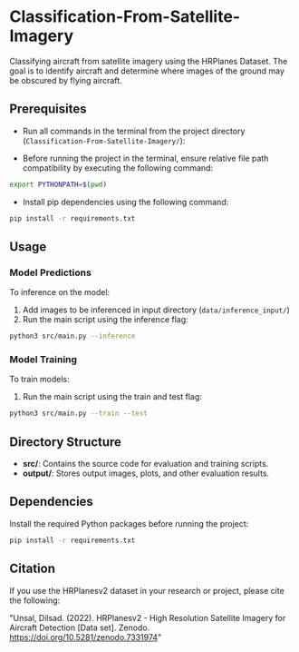 # Classification-From-Satellite-Imagery

Classifying aircraft from satellite imagery using the HRPlanes Dataset. The goal is to identify aircraft and determine where images of the ground may be obscured by flying aircraft.

## Prerequisites

* Run all commands in the terminal from the project directory (`Classification-From-Satellite-Imagery/`):

* Before running the project in the terminal, ensure relative file path compatibility by executing the following command:

```bash
export PYTHONPATH=$(pwd)
```

* Install pip dependencies using the following command:

```bash
pip install -r requirements.txt
```

## Usage

### Model Predictions

To inference on the model:

1. Add images to be inferenced in input directory (`data/inference_input/`)
1. Run the main script using the inference flag:

```bash
python3 src/main.py --inference
```

### Model Training

To train models:

1. Run the main script using the train and test flag:

```bash
python3 src/main.py --train --test
```

## Directory Structure
- **src/**: Contains the source code for evaluation and training scripts.
- **output/**: Stores output images, plots, and other evaluation results.

## Dependencies
Install the required Python packages before running the project:

```bash
pip install -r requirements.txt
```

## Citation
If you use the HRPlanesv2 dataset in your research or project, please cite the following:

"Unsal, Dilsad. (2022). HRPlanesv2 - High Resolution Satellite Imagery for Aircraft Detection [Data set]. Zenodo. https://doi.org/10.5281/zenodo.7331974"